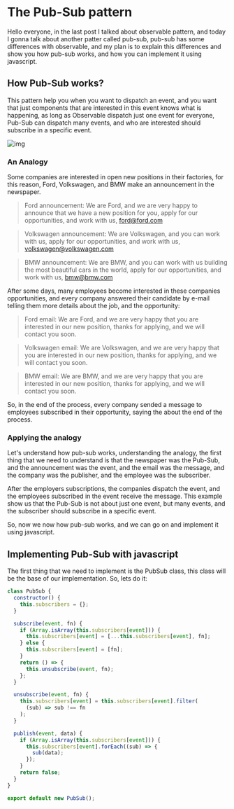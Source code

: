 # The Pub-Sub pattern

Hello everyone, in the last post I talked about observable pattern, and today I gonna talk about another patter called pub-sub, pub-sub has some differences with observable, and my plan is to explain this differences and show you how pub-sub works, and how you can implement it using javascript.

## How Pub-Sub works?

This pattern help you when you want to dispatch an event, and you want that just components that are interested in this event knows what is happening, as long as Observable dispatch just one event for everyone, Pub-Sub can dispatch many events, and who are interested should subscribe in a specific event.

![img](https://res.cloudinary.com/practicaldev/image/fetch/s--Q_RFMIEV--/c_limit%2Cf_auto%2Cfl_progressive%2Cq_auto%2Cw_880/https://miro.medium.com/max/501/1%2ATSLaLllP_DcPQQOTpXbzeA.png)

### An Analogy

Some companies are interested in open new positions in their factories, for this reason, Ford, Volkswagen, and BMW make an announcement in the newspaper.

> Ford announcement: We are Ford, and we are very happy to announce that we have a new position for you, apply for our opportunities, and work with us, ford@ford.com

> Volkswagen announcement: We are Volkswagen, and you can work with us, apply for our opportunities, and work with us, volkswagen@volkswagen.com

> BMW announcement: We are BMW, and you can work with us building the most beautiful cars in the world, apply for our opportunities, and work with us, bmw@bmw.com

After some days, many employees become interested in these companies opportunities, and every company answered their candidate by e-mail telling them more details about the job, and the opportunity:

> Ford email: We are Ford, and we are very happy that you are interested in our new position, thanks for applying, and we will contact you soon.

> Volkswagen email: We are Volkswagen, and we are very happy that you are interested in our new position, thanks for applying, and we will contact you soon.

> BMW email: We are BMW, and we are very happy that you are interested in our new position, thanks for applying, and we will contact you soon.

So, in the end of the process, every company sended a message to employees subscribed in their opportunity, saying the about the end of the process.

### Applying the analogy

Let's understand how pub-sub works, understanding the analogy, the first thing that we need to understand is that the newspaper was the Pub-Sub, and the announcement was the event, and the email was the message, and the company was the publisher, and the employee was the subscriber.

After the employers subscriptions, the companies dispatch the event, and the employees subscribed in the event receive the message. This example show us that the Pub-Sub is not about just one event, but many events, and the subscriber should subscribe in a specific event.

So, now we now how pub-sub works, and we can go on and implement it using javascript.

## Implementing Pub-Sub with javascript

The first thing that we need to implement is the PubSub class, this class will be the base of our implementation. So, lets do it:

```javascript
class PubSub {
  constructor() {
    this.subscribers = {};
  }

  subscribe(event, fn) {
    if (Array.isArray(this.subscribers[event])) {
      this.subscribers[event] = [...this.subscribers[event], fn];
    } else {
      this.subscribers[event] = [fn];
    }
    return () => {
      this.unsubscribe(event, fn);
    };
  }

  unsubscribe(event, fn) {
    this.subscribers[event] = this.subscribers[event].filter(
      (sub) => sub !== fn
    );
  }

  publish(event, data) {
    if (Array.isArray(this.subscribers[event])) {
      this.subscribers[event].forEach((sub) => {
        sub(data);
      });
    }
    return false;
  }
}

export default new PubSub();
```
